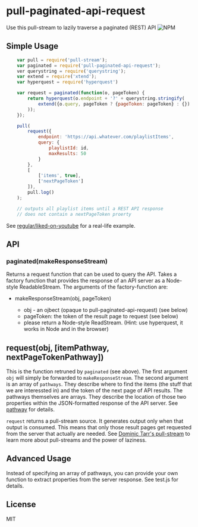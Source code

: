 # pull-paginated-api-request
Use this pull-stream to lazily traverse a paginated (REST) API
![![NPM](https://nodei.co/npm/pull-paginated-api-request.png)](https://nodei.co/npm/pull-paginated-api-request/)

## Simple Usage

```js
    var pull = require('pull-stream');
    var paginated = require('pull-paginated-api-request');
    ver querystring = require('querystring');
    var extend = require('xtend');
    var hyperquest = require('hyperquest')

    var request = paginated(function(o, pageToken) {
        return hyperquest(o.endpoint + '?' + querystring.stringify(
            extend({o.query, pageToken ? {pageToken: pageToken} : {})
        ));
    });

    pull(
        request({
            endpoint: 'https://api.whatever.com/playlistItems',
            query: {
                playlistId: id,
                maxResults: 50
            }
        },
        [
            ['items', true], 
            ['nextPageToken']
        ]),
        pull.log()
    );

    // outputs all playlist items until a REST API response
    // does not contain a nextPageToken proerty
```

See [regular/liked-on-youtube](https://github.com/regular/liked-on-youtube) for a real-life example.

## API

### paginated(makeResponseStream)

Returns a request function that can be used to query the API.
Takes a factory function that provides the response of an API server as a Node-style ReadableStream. The arguments of the factory-function are:

- makeResponseStream(obj, pageToken)
    
    - obj - an ojbect (opaque to pull-paginated-api-request) (see below)
    - pageToken: the token of the result page to request (see below)
    - please return a Node-style ReadStream. (Hint: use hyperquest, it works in Node and in the browser)

## request(obj, [itemPathway, nextPageTokenPathway])

This is the function retruned by `paginated` (see above). The first argument `obj` will simply be forwarded to `makeResponseStream`. The second argument is an array of `pathways`. They describe where to find the items (the stuff that we are interessted in) and the token of the next page of API results. The pathways themselves are arrays. They describe the location of those two properties within the JSON-formatted response of the API server. See [pathway](https://github.com/substack/node-pathway) for details.

`request` returns a pull-stream source. It generates output only when that output is consumed. This means that only those result pages get requested from the server that actually are needed. See [Dominic Tarr's pull-stream](https://github.com/dominictarr/pull-stream) to learn more about pull-streams and the power of laziness.

## Advanced Usage

Instead of specifying an array of pathways, you can provide your own function to extract properties from the server response. See test.js for details.

## License
MIT

